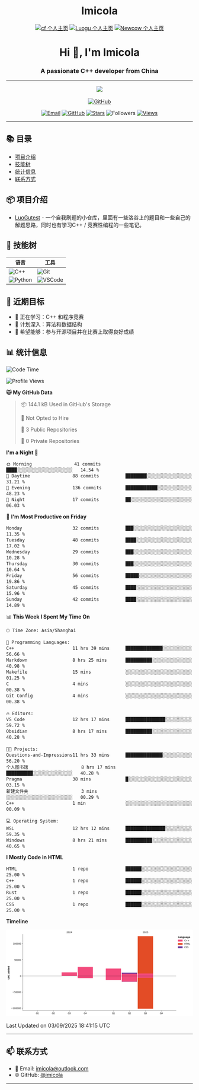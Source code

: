 <h1 align="center">Imicola</h1>

<div align="center">

[![cf 个人主页](https://img.shields.io/badge/codeforces-imicola-yellow)](https://codeforces.com/profile/imicola)
[![Luogu 个人主页](https://img.shields.io/badge/Luogu-imicola-blue)](https://www.luogu.com.cn/user/1422275)
[![Newcow 个人主页](https://img.shields.io/badge/牛客-imicola-blue)](https://ac.nowcoder.com/acm/contest/profile/693475085)

</div>
<div align="center">
  
# Hi 👋, I'm Imicola

### A passionate C++ developer from China

---

<p align="center">
  <img src="https://readme-typing-svg.herokuapp.com/?lines=Learning+C%2B%2B+and+Competitive+Programming;First-year+Software+Engineering+Student&font=Fira%20Code&center=true&width=480&height=50">
</p>

<a href="https://github.com/imicola">
    <img src="https://img.shields.io/badge/GitHub-imicola-brightgreen" alt="GitHub"/>
</a>

<div align="center">

[![Email](https://img.shields.io/badge/-Email-c14438?style=flat&logo=Gmail&logoColor=white)](mailto:imicola@outlook.com)
[![GitHub](https://img.shields.io/badge/GitHub-imicola-brightgreen)](https://github.com/imicola)
[![Stars](https://img.shields.io/github/stars/imicola?color=fefb7b&logo=Github)](https://github.com/imicola)
![Followers](https://img.shields.io/github/followers/imicola?color=blue&logo=Github)
[![Views](https://komarev.com/ghpvc/?username=imicola&color=blue&style=flat)](https://github.com/imicola)

</div>

---

</div>

## 📚 目录
- [项目介绍](#项目介绍)
- [技能树](#技能树)
- [统计信息](#统计信息)
- [联系方式](#联系方式)

## 📦 项目介绍
- [LuoGutest](https://github.com/imicola/LuoGutest) - 一个自我刷题的小仓库，里面有一些洛谷上的题目和一些自己的解题思路，同时也有学习C++ / 竞赛性编程的一些笔记。

## 🚀 技能树
| 语言  | 工具 |
|-------|------|
| ![C++](https://img.shields.io/badge/-C++-00599C?style=flat&logo=c%2B%2B&logoColor=white) | ![Git](https://img.shields.io/badge/-Git-F05032?style=flat&logo=git&logoColor=white) |
| ![Python](https://img.shields.io/badge/-Python-3776AB?style=flat&logo=python&logoColor=white) | ![VSCode](https://img.shields.io/badge/-VSCode-007ACC?style=flat&logo=visual-studio-code&logoColor=white) |


## 🎯 近期目标

- 🔭 正在学习：C++ 和程序竞赛
- 🌱 计划深入：算法和数据结构
- 👯 希望能够：参与开源项目并在比赛上取得良好成绩

## 📊 统计信息
<!--START_SECTION:waka-->
![Code Time](http://img.shields.io/badge/Code%20Time-657%20hrs%201%20min-blue)

![Profile Views](http://img.shields.io/badge/Profile%20Views-0-blue)

**🐱 My GitHub Data** 

> 📦 144.1 kB Used in GitHub's Storage 
 > 
> 🚫 Not Opted to Hire
 > 
> 📜 3 Public Repositories 
 > 
> 🔑 0 Private Repositories 
 > 
**I'm a Night 🦉** 

```text
🌞 Morning                41 commits          ████░░░░░░░░░░░░░░░░░░░░░   14.54 % 
🌆 Daytime                88 commits          ████████░░░░░░░░░░░░░░░░░   31.21 % 
🌃 Evening                136 commits         ████████████░░░░░░░░░░░░░   48.23 % 
🌙 Night                  17 commits          ██░░░░░░░░░░░░░░░░░░░░░░░   06.03 % 
```
📅 **I'm Most Productive on Friday** 

```text
Monday                   32 commits          ███░░░░░░░░░░░░░░░░░░░░░░   11.35 % 
Tuesday                  48 commits          ████░░░░░░░░░░░░░░░░░░░░░   17.02 % 
Wednesday                29 commits          ███░░░░░░░░░░░░░░░░░░░░░░   10.28 % 
Thursday                 30 commits          ███░░░░░░░░░░░░░░░░░░░░░░   10.64 % 
Friday                   56 commits          █████░░░░░░░░░░░░░░░░░░░░   19.86 % 
Saturday                 45 commits          ████░░░░░░░░░░░░░░░░░░░░░   15.96 % 
Sunday                   42 commits          ████░░░░░░░░░░░░░░░░░░░░░   14.89 % 
```


📊 **This Week I Spent My Time On** 

```text
🕑︎ Time Zone: Asia/Shanghai

💬 Programming Languages: 
C++                      11 hrs 39 mins      ██████████████░░░░░░░░░░░   56.66 % 
Markdown                 8 hrs 25 mins       ██████████░░░░░░░░░░░░░░░   40.98 % 
Makefile                 15 mins             ░░░░░░░░░░░░░░░░░░░░░░░░░   01.25 % 
C                        4 mins              ░░░░░░░░░░░░░░░░░░░░░░░░░   00.38 % 
Git Config               4 mins              ░░░░░░░░░░░░░░░░░░░░░░░░░   00.38 % 

🔥 Editors: 
VS Code                  12 hrs 17 mins      ███████████████░░░░░░░░░░   59.72 % 
Obsidian                 8 hrs 17 mins       ██████████░░░░░░░░░░░░░░░   40.28 % 

🐱‍💻 Projects: 
Questions-and-Impressions11 hrs 33 mins      ██████████████░░░░░░░░░░░   56.20 % 
个人图书馆                    8 hrs 17 mins       ██████████░░░░░░░░░░░░░░░   40.28 % 
Pragma                   38 mins             █░░░░░░░░░░░░░░░░░░░░░░░░   03.15 % 
新建文件夹                    3 mins              ░░░░░░░░░░░░░░░░░░░░░░░░░   00.29 % 
C++                      1 min               ░░░░░░░░░░░░░░░░░░░░░░░░░   00.09 % 

💻 Operating System: 
WSL                      12 hrs 12 mins      ███████████████░░░░░░░░░░   59.35 % 
Windows                  8 hrs 21 mins       ██████████░░░░░░░░░░░░░░░   40.65 % 
```

**I Mostly Code in HTML** 

```text
HTML                     1 repo              ██████░░░░░░░░░░░░░░░░░░░   25.00 % 
C++                      1 repo              ██████░░░░░░░░░░░░░░░░░░░   25.00 % 
Rust                     1 repo              ██████░░░░░░░░░░░░░░░░░░░   25.00 % 
CSS                      1 repo              ██████░░░░░░░░░░░░░░░░░░░   25.00 % 
```



**Timeline**

![Lines of Code chart](https://raw.githubusercontent.com/imicola/imicola/main/assets/bar_graph.png)


 Last Updated on 03/09/2025 18:41:15 UTC
<!--END_SECTION:waka-->

---

## 📫 联系方式

- 📧 Email: imicola@outlook.com
- 🌐 GitHub: [@imicola](https://github.com/imicola)

---